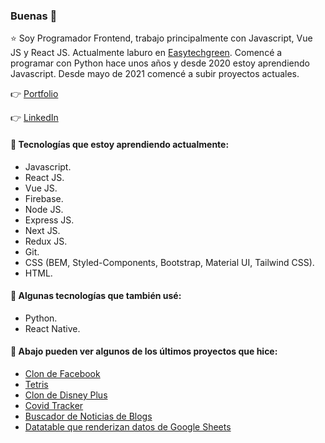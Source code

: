 ### Buenas 👋

⭐ Soy Programador Frontend, trabajo principalmente con Javascript, Vue JS y React JS. Actualmente laburo en [Easytechgreen](https://easytechgreen.com/). Comencé a programar con Python hace unos años y desde 2020 estoy aprendiendo Javascript. Desde mayo de 2021 comencé a subir proyectos actuales.

👉 [Portfolio](https://imanolortega.vercel.app/)

👉 [LinkedIn](https://www.linkedin.com/in/imanol-rtega/)

#### 🌱 Tecnologías que estoy aprendiendo actualmente:

- Javascript.
- React JS.
- Vue JS.
- Firebase.
- Node JS.
- Express JS.
- Next JS.
- Redux JS.
- Git.
- CSS (BEM, Styled-Components, Bootstrap, Material UI, Tailwind CSS).
- HTML.

#### 🌱 Algunas tecnologías que también usé:

- Python.
- React Native.

#### 🚀 Abajo pueden ver algunos de los últimos proyectos que hice:

- [Clon de Facebook](https://clone-sepia.vercel.app/)
- [Tetris](https://tetris-reactjs.vercel.app/)
- [Clon de Disney Plus](https://disney-clon-51eba.web.app/)
- [Covid Tracker](https://covid-tracker-vue.vercel.app/)
- [Buscador de Noticias de Blogs](https://blogcito.netlify.app/)
- [Datatable que renderizan datos de Google Sheets](http://clasesvirtuales.faya.com.ar/)
